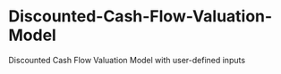 # Discounted-Cash-Flow-Valuation-Model
Discounted Cash Flow Valuation Model with user-defined inputs
